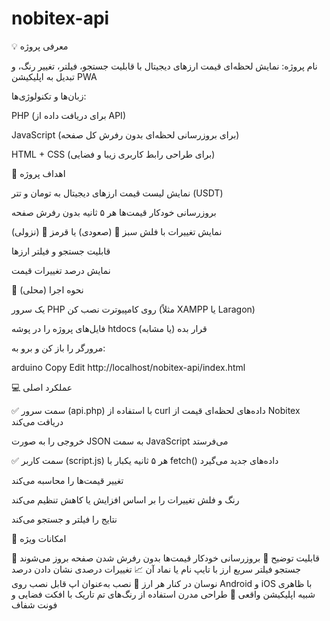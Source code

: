 # nobitex-api

💡 معرفی پروژه

نام پروژه: نمایش لحظه‌ای قیمت ارزهای دیجیتال با قابلیت جستجو، فیلتر، تغییر رنگ، و تبدیل به اپلیکیشن PWA

زبان‌ها و تکنولوژی‌ها:

PHP (برای دریافت داده از API)

JavaScript (برای بروزرسانی لحظه‌ای بدون رفرش کل صفحه)

HTML + CSS (برای طراحی رابط کاربری زیبا و فضایی)



🎯 اهداف پروژه

نمایش لیست قیمت ارزهای دیجیتال به تومان و تتر (USDT)

بروزرسانی خودکار قیمت‌ها هر ۵ ثانیه بدون رفرش صفحه

نمایش تغییرات با فلش سبز 🔼 (صعودی) یا قرمز 🔽 (نزولی)

قابلیت جستجو و فیلتر ارزها

نمایش درصد تغییرات قیمت


🔧 نحوه اجرا (محلی)

یک سرور PHP روی کامپیوترت نصب کن (مثلاً XAMPP یا Laragon)

فایل‌های پروژه را در پوشه htdocs (یا مشابه) قرار بده

مرورگر را باز کن و برو به:

arduino
Copy
Edit
http://localhost/nobitex-api/index.html



💻 عملکرد اصلی

✅ سمت سرور (api.php)
با استفاده از curl داده‌های لحظه‌ای قیمت از Nobitex دریافت می‌کند

خروجی را به صورت JSON به سمت JavaScript می‌فرستد

✅ سمت کاربر (script.js)
هر ۵ ثانیه یکبار با fetch() داده‌های جدید می‌گیرد

تغییر قیمت‌ها را محاسبه می‌کند

رنگ و فلش تغییرات را بر اساس افزایش یا کاهش تنظیم می‌کند

نتایج را فیلتر و جستجو می‌کند



🌟 امکانات ویژه

قابلیت	توضیح
🔄 بروزرسانی خودکار	قیمت‌ها بدون رفرش شدن صفحه بروز می‌شوند
🔎 جستجو	فیلتر سریع ارز با تایپ نام یا نماد آن
📈 تغییرات درصدی	نشان دادن درصد نوسان در کنار هر ارز
📲 نصب به‌عنوان اپ	قابل نصب روی Android و iOS با ظاهری شبیه اپلیکیشن واقعی
🎨 طراحی مدرن	استفاده از رنگ‌های تم تاریک با افکت فضایی و فونت شفاف
